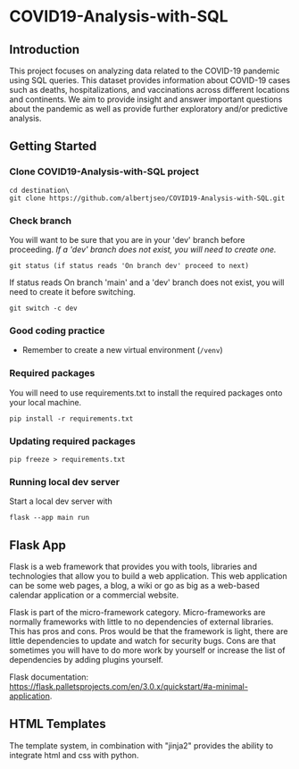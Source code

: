 # COVID19-Analysis-with-SQL
## Introduction
This project focuses on analyzing data related to the COVID-19 pandemic using SQL queries. 
This dataset provides information about COVID-19 cases such as deaths, hospitalizations, and vaccinations across 
different locations and continents. We aim to provide insight and answer important questions about the pandemic as well 
as provide further exploratory and/or predictive analysis.

## Getting Started
### Clone COVID19-Analysis-with-SQL project
```shell
cd destination\
git clone https://github.com/albertjseo/COVID19-Analysis-with-SQL.git
```

### Check branch
You will want to be sure that you are in your 'dev' branch before proceeding. *If a 'dev' branch does not exist, 
you will need to create one.*
```shell
git status (if status reads 'On branch dev' proceed to next)
```

If status reads On branch 'main' and a 'dev' branch does not exist, you will need to create it before switching.
```shell
git switch -c dev
```

### Good coding practice
* Remember to create a new virtual environment (`/venv`)

### Required packages
You will need to use requirements.txt to install the required packages onto your local machine.

```shell
pip install -r requirements.txt
```

### Updating required packages

```shell
pip freeze > requirements.txt
```

### Running local dev server
Start a local dev server with
```shell
flask --app main run
```

## Flask App
Flask is a web framework that provides you with tools, libraries and technologies that allow you to build a 
web application. This web application can be some web pages, a blog, a wiki or go as big as a web-based calendar 
application 
or a commercial website.

Flask is part of the micro-framework category. Micro-frameworks are normally frameworks with little to no
dependencies of external libraries. This has pros and cons. Pros would be that the framework is light, there are little 
dependencies to update and watch for security bugs. Cons are that sometimes you will have to do more work by yourself or 
increase the list of dependencies by adding plugins yourself.

Flask documentation: https://flask.palletsprojects.com/en/3.0.x/quickstart/#a-minimal-application.

## HTML Templates
The template system, in combination with "jinja2" provides the ability to integrate html and css with python.